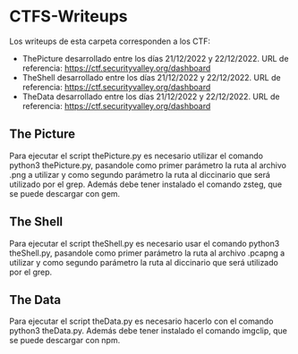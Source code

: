 # CTFS-Writeups
Los writeups de esta carpeta corresponden a los CTF:
- ThePicture desarrollado entre los días 21/12/2022 y 22/12/2022. URL de referencia: https://ctf.securityvalley.org/dashboard
- TheShell desarrollado entre los días 21/12/2022 y 22/12/2022. URL de referencia: https://ctf.securityvalley.org/dashboard
- TheData desarrollado entre los días 21/12/2022 y 22/12/2022. URL de referencia: https://ctf.securityvalley.org/dashboard

## The Picture
Para ejecutar el script thePicture.py es necesario utilizar el comando python3 thePicture.py, pasandole como primer parámetro la ruta al archivo .png a utilizar y como segundo parámetro la ruta al diccinario que será utilizado por el grep. Además debe tener instalado el comando zsteg, que se puede descargar con gem.

## The Shell
Para ejecutar el script theShell.py es necesario usar el comando python3 theShell.py, pasandole como primer parámetro la ruta al archivo .pcapng a utilizar y como segundo parámetro la ruta al diccinario que será utilizado por el grep.

## The Data
Para ejecutar el script theData.py es necesario hacerlo con el comando python3 theData.py. Además debe tener instalado el comando imgclip, que se puede descargar con npm.

